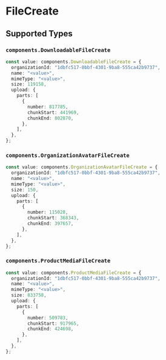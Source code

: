 # FileCreate


## Supported Types

### `components.DownloadableFileCreate`

```typescript
const value: components.DownloadableFileCreate = {
  organizationId: "1dbfc517-0bbf-4301-9ba8-555ca42b9737",
  name: "<value>",
  mimeType: "<value>",
  size: 119158,
  upload: {
    parts: [
      {
        number: 817785,
        chunkStart: 441969,
        chunkEnd: 802870,
      },
    ],
  },
};
```

### `components.OrganizationAvatarFileCreate`

```typescript
const value: components.OrganizationAvatarFileCreate = {
  organizationId: "1dbfc517-0bbf-4301-9ba8-555ca42b9737",
  name: "<value>",
  mimeType: "<value>",
  size: 150,
  upload: {
    parts: [
      {
        number: 115028,
        chunkStart: 368343,
        chunkEnd: 397657,
      },
    ],
  },
};
```

### `components.ProductMediaFileCreate`

```typescript
const value: components.ProductMediaFileCreate = {
  organizationId: "1dbfc517-0bbf-4301-9ba8-555ca42b9737",
  name: "<value>",
  mimeType: "<value>",
  size: 833758,
  upload: {
    parts: [
      {
        number: 509783,
        chunkStart: 917965,
        chunkEnd: 424698,
      },
    ],
  },
};
```

